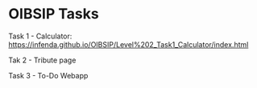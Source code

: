 # OIBSIP Tasks

Task 1 - Calculator: https://infenda.github.io/OIBSIP/Level%202_Task1_Calculator/index.html

Tak 2 - Tribute page

Task 3 - To-Do Webapp


